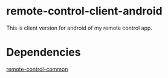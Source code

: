 # remote-control-client-android

This is client version for android of my remote control app. 

Dependencies
======

[remote-control-common](https://github.com/taursus96/remote-control-common)
